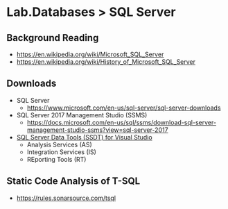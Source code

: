 # Lab.Databases > SQL Server

## Background Reading
- https://en.wikipedia.org/wiki/Microsoft_SQL_Server
- https://en.wikipedia.org/wiki/History_of_Microsoft_SQL_Server


## Downloads
* SQL Server
  * https://www.microsoft.com/en-us/sql-server/sql-server-downloads
* SQL Server 2017 Management Studio (SSMS)
  * https://docs.microsoft.com/en-us/sql/ssms/download-sql-server-management-studio-ssms?view=sql-server-2017
* [SQL Server Data Tools (SSDT) for Visual Studio](https://docs.microsoft.com/en-us/sql/ssdt/download-sql-server-data-tools-ssdt?view=sql-server-2017)
  * Analysis Services (AS)
  * Integration Services (IS)
  * REporting Tools (RT) 


## Static Code Analysis of T-SQL 
* https://rules.sonarsource.com/tsql

